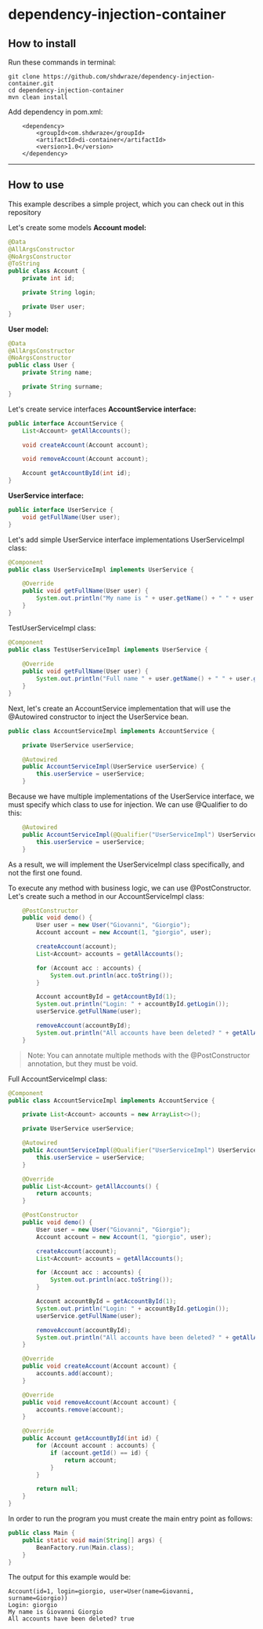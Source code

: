 # dependency-injection-container
## How to install
Run these commands in terminal:

    git clone https://github.com/shdwraze/dependency-injection-container.git
    cd dependency-injection-container
    mvn clean install

Add dependency in pom.xml:

        <dependency>
            <groupId>com.shdwraze</groupId>
            <artifactId>di-container</artifactId>
            <version>1.0</version>
        </dependency>

------------


## How to use
This example describes a simple project, which you can check out in this repository

Let's create some models
**Account model:**
```java
@Data
@AllArgsConstructor
@NoArgsConstructor
@ToString
public class Account {
    private int id;

    private String login;

    private User user;
}
```

**User model:**
```java
@Data
@AllArgsConstructor
@NoArgsConstructor
public class User {
    private String name;

    private String surname;
}
```

Let's create service interfaces
**AccountService interface:**
```java
public interface AccountService {
    List<Account> getAllAccounts();

    void createAccount(Account account);

    void removeAccount(Account account);

    Account getAccountById(int id);
}
```

**UserService interface:**
```java
public interface UserService {
    void getFullName(User user);
}
```

Let's add simple UserService interface implementations
UserServiceImpl class:
```java
@Component
public class UserServiceImpl implements UserService {

    @Override
    public void getFullName(User user) {
        System.out.println("My name is " + user.getName() + " " + user.getSurname());
    }
}
```
TestUserServiceImpl class:
```java
@Component
public class TestUserServiceImpl implements UserService {
    
    @Override
    public void getFullName(User user) {
        System.out.println("Full name " + user.getName() + " " + user.getSurname());
    }
}
```

Next, let's create an AccountService implementation that will use the @Autowired constructor to inject the UserService bean.
```java
public class AccountServiceImpl implements AccountService {

    private UserService userService;

    @Autowired
    public AccountServiceImpl(UserService userService) {
        this.userService = userService;
    }
```

Because we have multiple implementations of the UserService interface, we must specify which class to use for injection. We can use @Qualifier to do this:
```java
    @Autowired
    public AccountServiceImpl(@Qualifier("UserServiceImpl") UserService userService) {
        this.userService = userService;
    }
```
As a result, we will implement the UserServiceImpl class specifically, and not the first one found.

To execute any method with business logic, we can use @PostConstructor. Let's create such a method in our AccountServiceImpl class:
```java
    @PostConstructor
    public void demo() {
        User user = new User("Giovanni", "Giorgio");
        Account account = new Account(1, "giorgio", user);

        createAccount(account);
        List<Account> accounts = getAllAccounts();

        for (Account acc : accounts) {
            System.out.println(acc.toString());
        }

        Account accountById = getAccountById(1);
        System.out.println("Login: " + accountById.getLogin());
        userService.getFullName(user);

        removeAccount(accountById);
        System.out.println("All accounts have been deleted? " + getAllAccounts().isEmpty());
    }
```
> Note: You can annotate multiple methods with the @PostConstructor annotation, but they must be void.

Full AccountServiceImpl class:
```java
@Component
public class AccountServiceImpl implements AccountService {

    private List<Account> accounts = new ArrayList<>();

    private UserService userService;

    @Autowired
    public AccountServiceImpl(@Qualifier("UserServiceImpl") UserService userService) {
        this.userService = userService;
    }

    @Override
    public List<Account> getAllAccounts() {
        return accounts;
    }

    @PostConstructor
    public void demo() {
        User user = new User("Giovanni", "Giorgio");
        Account account = new Account(1, "giorgio", user);

        createAccount(account);
        List<Account> accounts = getAllAccounts();

        for (Account acc : accounts) {
            System.out.println(acc.toString());
        }

        Account accountById = getAccountById(1);
        System.out.println("Login: " + accountById.getLogin());
        userService.getFullName(user);

        removeAccount(accountById);
        System.out.println("All accounts have been deleted? " + getAllAccounts().isEmpty());
    }

    @Override
    public void createAccount(Account account) {
        accounts.add(account);
    }

    @Override
    public void removeAccount(Account account) {
        accounts.remove(account);
    }

    @Override
    public Account getAccountById(int id) {
        for (Account account : accounts) {
            if (account.getId() == id) {
                return account;
            }
        }

        return null;
    }
}
```
In order to run the program you must create the main entry point as follows:
```java
public class Main {
    public static void main(String[] args) {
        BeanFactory.run(Main.class);
    }
}
```

The output for this example would be:
```
Account(id=1, login=giorgio, user=User(name=Giovanni, surname=Giorgio))
Login: giorgio
My name is Giovanni Giorgio
All accounts have been deleted? true
```